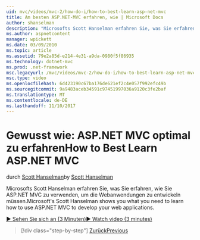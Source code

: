 ```yaml
---
uid: mvc/videos/mvc-2/how-do-i/how-to-best-learn-asp-net-mvc
title: Am besten ASP.NET-MVC erfahren, wie | Microsoft Docs
author: shanselman
description: "Microsofts Scott Hanselman erfahren Sie, was Sie erfahren, wie Sie ASP.NET MVC zu verwenden, um die Webanwendungen zu entwickeln müssen."
ms.author: aspnetcontent
manager: wpickett
ms.date: 03/09/2010
ms.topic: article
ms.assetid: 79e2a85d-e214-4e31-a9da-0980f5f86935
ms.technology: dotnet-mvc
ms.prod: .net-framework
msc.legacyurl: /mvc/videos/mvc-2/how-do-i/how-to-best-learn-asp-net-mvc
msc.type: video
ms.openlocfilehash: 6d423190c67ba176de621ef2c4e057f992efc49b
ms.sourcegitcommit: 9a9483aceb34591c97451997036a9120c3fe2baf
ms.translationtype: MT
ms.contentlocale: de-DE
ms.lasthandoff: 11/10/2017
---
```

<a name="how-to-best-learn-aspnet-mvc"></a><span data-ttu-id="72b3c-103">Gewusst wie: ASP.NET MVC optimal zu erfahren</span><span class="sxs-lookup"><span data-stu-id="72b3c-103">How to Best Learn ASP.NET MVC</span></span>
====================
<span data-ttu-id="72b3c-104">durch [Scott Hanselman](https://github.com/shanselman)</span><span class="sxs-lookup"><span data-stu-id="72b3c-104">by [Scott Hanselman](https://github.com/shanselman)</span></span>

<span data-ttu-id="72b3c-105">Microsofts Scott Hanselman erfahren Sie, was Sie erfahren, wie Sie ASP.NET MVC zu verwenden, um die Webanwendungen zu entwickeln müssen.</span><span class="sxs-lookup"><span data-stu-id="72b3c-105">Microsoft's Scott Hanselman shows you what you need to learn how to use ASP.NET MVC to develop your web applications.</span></span>

[<span data-ttu-id="72b3c-106">&#9654; Sehen Sie sich an (3 Minuten)</span><span class="sxs-lookup"><span data-stu-id="72b3c-106">&#9654; Watch video (3 minutes)</span></span>](https://channel9.msdn.com/Blogs/ASP-NET-Site-Videos/how-to-best-learn-asp-net-mvc)

>[!div class="step-by-step"]
[<span data-ttu-id="72b3c-107">Zurück</span><span class="sxs-lookup"><span data-stu-id="72b3c-107">Previous</span></span>](5-minute-introduction-to-aspnet-mvc.md)
